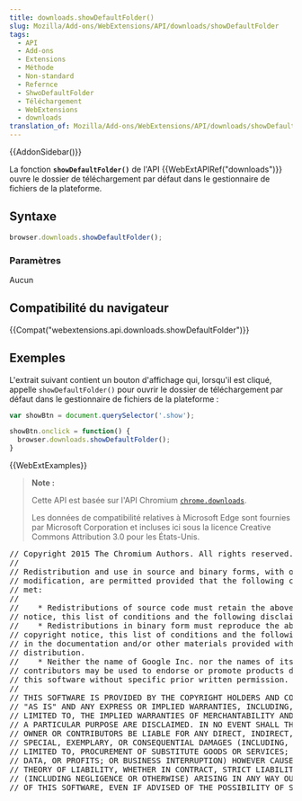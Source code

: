 ```yaml
---
title: downloads.showDefaultFolder()
slug: Mozilla/Add-ons/WebExtensions/API/downloads/showDefaultFolder
tags:
  - API
  - Add-ons
  - Extensions
  - Méthode
  - Non-standard
  - Refernce
  - ShwoDefaultFolder
  - Téléchargement
  - WebExtensions
  - downloads
translation_of: Mozilla/Add-ons/WebExtensions/API/downloads/showDefaultFolder
---
```

{{AddonSidebar()}}

La fonction **`showDefaultFolder()`** de l'API {{WebExtAPIRef("downloads")}} ouvre le dossier de téléchargement par défaut dans le gestionnaire de fichiers de la plateforme.

## Syntaxe

```js
browser.downloads.showDefaultFolder();
```

### Paramètres

Aucun

## Compatibilité du navigateur

{{Compat("webextensions.api.downloads.showDefaultFolder")}}

## Exemples

L'extrait suivant contient un bouton d'affichage qui, lorsqu'il est cliqué, appelle `showDefaultFolder()` pour ouvrir le dossier de téléchargement par défaut dans le gestionnaire de fichiers de la plateforme :

```js
var showBtn = document.querySelector('.show');

showBtn.onclick = function() {
  browser.downloads.showDefaultFolder();
}
```

{{WebExtExamples}}

> **Note :**
>
> Cette API est basée sur l'API Chromium [`chrome.downloads`](https://developer.chrome.com/extensions/downloads).
>
> Les données de compatibilité relatives à Microsoft Edge sont fournies par Microsoft Corporation et incluses ici sous la licence Creative Commons Attribution 3.0 pour les États-Unis.

<div class="hidden"><pre>// Copyright 2015 The Chromium Authors. All rights reserved.
//
// Redistribution and use in source and binary forms, with or without
// modification, are permitted provided that the following conditions are
// met:
//
//    * Redistributions of source code must retain the above copyright
// notice, this list of conditions and the following disclaimer.
//    * Redistributions in binary form must reproduce the above
// copyright notice, this list of conditions and the following disclaimer
// in the documentation and/or other materials provided with the
// distribution.
//    * Neither the name of Google Inc. nor the names of its
// contributors may be used to endorse or promote products derived from
// this software without specific prior written permission.
//
// THIS SOFTWARE IS PROVIDED BY THE COPYRIGHT HOLDERS AND CONTRIBUTORS
// "AS IS" AND ANY EXPRESS OR IMPLIED WARRANTIES, INCLUDING, BUT NOT
// LIMITED TO, THE IMPLIED WARRANTIES OF MERCHANTABILITY AND FITNESS FOR
// A PARTICULAR PURPOSE ARE DISCLAIMED. IN NO EVENT SHALL THE COPYRIGHT
// OWNER OR CONTRIBUTORS BE LIABLE FOR ANY DIRECT, INDIRECT, INCIDENTAL,
// SPECIAL, EXEMPLARY, OR CONSEQUENTIAL DAMAGES (INCLUDING, BUT NOT
// LIMITED TO, PROCUREMENT OF SUBSTITUTE GOODS OR SERVICES; LOSS OF USE,
// DATA, OR PROFITS; OR BUSINESS INTERRUPTION) HOWEVER CAUSED AND ON ANY
// THEORY OF LIABILITY, WHETHER IN CONTRACT, STRICT LIABILITY, OR TORT
// (INCLUDING NEGLIGENCE OR OTHERWISE) ARISING IN ANY WAY OUT OF THE USE
// OF THIS SOFTWARE, EVEN IF ADVISED OF THE POSSIBILITY OF SUCH DAMAGE.
</pre></div>
